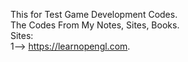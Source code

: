 This for Test Game Development Codes. <br>
The Codes From My Notes, Sites, Books.<br>
Sites:<br>
1--> https://learnopengl.com.


